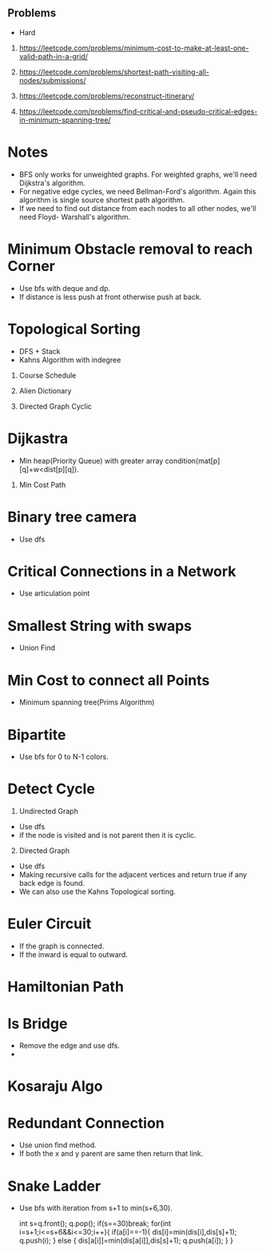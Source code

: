 ## Problems 

- Hard
1. https://leetcode.com/problems/minimum-cost-to-make-at-least-one-valid-path-in-a-grid/

2. https://leetcode.com/problems/shortest-path-visiting-all-nodes/submissions/

3. https://leetcode.com/problems/reconstruct-itinerary/

4. https://leetcode.com/problems/find-critical-and-pseudo-critical-edges-in-minimum-spanning-tree/


# Notes

- BFS only works for unweighted graphs. For weighted graphs, we'll need Dijkstra's algorithm.
- For negative edge cycles, we need Bellman-Ford's algorithm. Again this algorithm is single source
shortest path algorithm. 
- If we need to find out distance from each nodes to all other nodes, we'll need Floyd-
Warshall's algorithm.


# Minimum Obstacle removal to reach Corner

- Use bfs with deque and dp.
- If distance is less push at front otherwise push at back.


# Topological Sorting

- DFS + Stack
- Kahns Algorithm with indegree

1. Course Schedule

2. Alien Dictionary

3. Directed Graph Cyclic



# Dijkastra

- Min heap(Priority Queue) with greater array condition(mat[p][q]+w<dist[p][q]).

1. Min Cost Path



# Binary tree camera

- Use dfs


# Critical Connections in a Network

- Use articulation point



# Smallest String with swaps

- Union Find



# Min Cost to connect all Points

- Minimum spanning tree(Prims Algorithm)


# Bipartite 

- Use bfs for 0 to N-1 colors.



# Detect Cycle

1. Undirected Graph

- Use dfs
- if the node is visited and is not parent then it is cyclic.


2. Directed Graph

- Use dfs
- Making recursive calls for the adjacent vertices and return true if any back edge is found.
- We can also use the Kahns Topological sorting.



# Euler Circuit

- If the graph is connected.
- If the inward is equal to outward.


# Hamiltonian Path




# Is Bridge

- Remove the edge and use dfs.
- 



# Kosaraju Algo




# Redundant Connection

- Use union find method.
- If both the x and y parent are same then return that link.




# Snake Ladder

- Use bfs with iteration from s+1 to min(s+6,30).

    int s=q.front();
    q.pop();
    if(s==30)break;
    for(int i=s+1;i<=s+6&&i<=30;i++){
        if(a[i]==-1){
            dis[i]=min(dis[i],dis[s]+1);
            q.push(i);
        }
        else {
            dis[a[i]]=min(dis[a[i]],dis[s]+1);
            q.push(a[i]);
        }
    }


